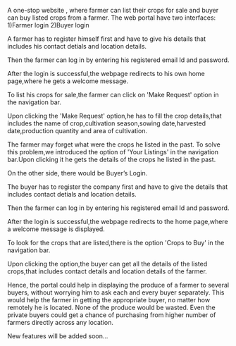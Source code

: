 A one-stop website , where farmer can list their crops for sale and buyer can buy listed crops from a farmer. The web portal have two interfaces: 1)Farmer login 2)Buyer login

A farmer has to register himself first and have to give his details that includes his contact detials and location details.

Then the farmer can log in by entering his registered email Id and password.

After the login is successful,the webpage redirects to his own home page,where he gets a welcome message.

To list his crops for sale,the farmer can click on 'Make Request' option in the navigation bar.

Upon clicking the 'Make Request' option,he has to fill the crop details,that includes the name of crop,cultivation season,sowing date,harvested date,production quantity
and area of cultivation.

The farmer may forget what were the crops he listed in the past. To solve this problem,we introduced the option of 'Your Listings' in the navigation bar.Upon clicking it he gets the details of the crops he listed in the past.

On the other side, there would be Buyer’s Login.

The buyer has to register the company first and have to give the details that includes contact detials and location details.

Then the farmer can log in by entering his registered email Id and password.

After the login is successful,the webpage redirects to the home page,where a welcome message is displayed.

To look for the crops that are listed,there is the option 'Crops to Buy' in the navigation bar.

Upon clicking the option,the buyer can get all the details of the listed crops,that includes contact details and location details of the farmer.

Hence, the portal could help in displaying the produce of a farmer to several buyers, without worrying him to ask each and every buyer separately. This would help the farmer in getting the appropriate buyer, no matter how remotely he is located. None of the produce would be wasted. Even the private buyers could get a chance of purchasing from higher number of farmers directly across any location.

New features will be added soon...
